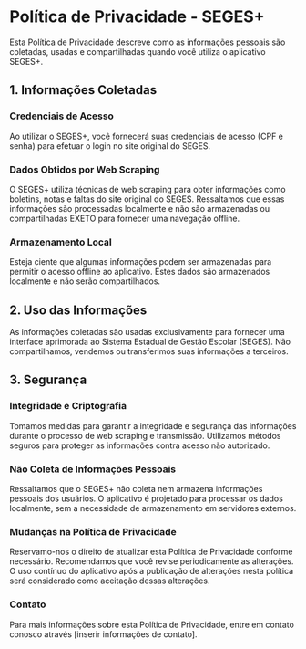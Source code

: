 # Política de Privacidade - SEGES+

Esta Política de Privacidade descreve como as informações pessoais são coletadas, usadas e compartilhadas quando você utiliza o aplicativo SEGES+.

## 1. Informações Coletadas

### Credenciais de Acesso

Ao utilizar o SEGES+, você fornecerá suas credenciais de acesso (CPF e senha) para efetuar o login no site original do SEGES.

### Dados Obtidos por Web Scraping

O SEGES+ utiliza técnicas de web scraping para obter informações como boletins, notas e faltas do site original do SEGES. Ressaltamos que essas informações são processadas localmente e não são armazenadas ou compartilhadas EXETO para fornecer uma navegação offline.

### Armazenamento Local

Esteja ciente que algumas informações podem ser armazenadas para permitir o acesso offline ao aplicativo. Estes dados são armazenados localmente e não serão compartilhados.

## 2. Uso das Informações

As informações coletadas são usadas exclusivamente para fornecer uma interface aprimorada ao Sistema Estadual de Gestão Escolar (SEGES). Não compartilhamos, vendemos ou transferimos suas informações a terceiros.

## 3. Segurança

### Integridade e Criptografia

Tomamos medidas para garantir a integridade e segurança das informações durante o processo de web scraping e transmissão. Utilizamos métodos seguros para proteger as informações contra acesso não autorizado.

### Não Coleta de Informações Pessoais

Ressaltamos que o SEGES+ não coleta nem armazena informações pessoais dos usuários. O aplicativo é projetado para processar os dados localmente, sem a necessidade de armazenamento em servidores externos.

### Mudanças na Política de Privacidade

Reservamo-nos o direito de atualizar esta Política de Privacidade conforme necessário. Recomendamos que você revise periodicamente as alterações. O uso contínuo do aplicativo após a publicação de alterações nesta política será considerado como aceitação dessas alterações.

### Contato

Para mais informações sobre esta Política de Privacidade, entre em contato conosco através [inserir informações de contato].

